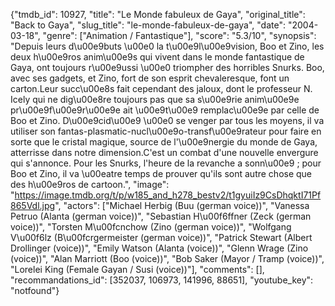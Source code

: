 {"tmdb_id": 10927, "title": "Le Monde fabuleux de Gaya", "original_title": "Back to Gaya", "slug_title": "le-monde-fabuleux-de-gaya", "date": "2004-03-18", "genre": ["Animation / Fantastique"], "score": "5.3/10", "synopsis": "Depuis leurs d\u00e9buts \u00e0 la t\u00e9l\u00e9vision, Boo et Zino, les deux h\u00e9ros anim\u00e9s qui vivent dans le monde fantastique de Gaya, ont toujours r\u00e9ussi \u00e0 triompher des horribles Snurks. Boo, avec ses gadgets, et Zino, fort de son esprit chevaleresque, font un carton.Leur succ\u00e8s fait cependant des jaloux, dont le professeur N. Icely qui ne dig\u00e8re toujours pas que sa s\u00e9rie anim\u00e9e pr\u00e9f\u00e9r\u00e9e ait \u00e9t\u00e9 remplac\u00e9e par celle de Boo et Zino. D\u00e9cid\u00e9 \u00e0 se venger par tous les moyens, il va utiliser son fantas-plasmatic-nucl\u00e9o-transf\u00e9rateur pour faire en sorte que le cristal magique, source de l'\u00e9nergie du monde de Gaya, atterrisse dans notre dimension.C'est un combat d'une nouvelle envergure qui s'annonce. Pour les Snurks, l'heure de la revanche a sonn\u00e9 ; pour Boo et Zino, il va \u00eatre temps de prouver qu'ils sont autre chose que des h\u00e9ros de cartoon.", "image": "https://image.tmdb.org/t/p/w185_and_h278_bestv2/t1gyuiIz9CsDhqktI71Pf865Vdl.jpg", "actors": ["Michael Herbig (Buu (german voice))", "Vanessa Petruo (Alanta (german voice))", "Sebastian H\u00f6ffner (Zeck (german voice))", "Torsten M\u00fcnchow (Zino (german voice))", "Wolfgang V\u00f6lz (B\u00fcrgermeister (german voice))", "Patrick Stewart (Albert Drollinger (voice))", "Emily Watson (Alanta (voice))", "Glenn Wrage (Zino (voice))", "Alan Marriott (Boo (voice))", "Bob Saker (Mayor / Tramp (voice))", "Lorelei King (Female Gayan / Susi (voice))"], "comments": [], "recommandations_id": [352037, 106973, 141996, 88651], "youtube_key": "notfound"}